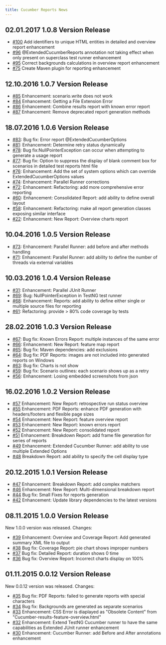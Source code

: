 ```yaml
---
title: Cucumber Reports News
---
```


## 02.01.2017 1.0.8 Version Release

* [#100](https://github.com/mkolisnyk/cucumber-reports/issues/100) Add identifiers to unique HTML entities in detailed and overview report enhancement
* [#96](https://github.com/mkolisnyk/cucumber-reports/issues/96) @ExtendedCucumberReports annotation not taking effect when only present on superclass test runner enhancement
* [#95](https://github.com/mkolisnyk/cucumber-reports/issues/95) Correct backgrounds calculations in overview report enhancement
* [#75](https://github.com/mkolisnyk/cucumber-reports/issues/75) Create Maven plugin for reporting enhancement

## 12.10.2016 1.0.7 Version Release

* [#85](https://github.com/mkolisnyk/cucumber-reports/issues/85) Enhancement: scenario.write does not work
* [#84](https://github.com/mkolisnyk/cucumber-reports/issues/84) Enhancement: Getting a File Extension Error
* [#86](https://github.com/mkolisnyk/cucumber-reports/issues/86) Enhancement: Combine results report with known error report
* [#87](https://github.com/mkolisnyk/cucumber-reports/issues/87) Enhancement: Remove deprecated report generation methods

## 18.07.2016 1.0.6 Version Release

* [#83](https://github.com/mkolisnyk/cucumber-reports/issues/83): Bug fix: Error report @ExtendedCucumberOptions
* [#81](https://github.com/mkolisnyk/cucumber-reports/issues/81): Enhancement: Determine retry status dynamically
* [#78](https://github.com/mkolisnyk/cucumber-reports/issues/78): Bug fix:NullPointerException can occur when attempting to generate a usage report
* [#77](https://github.com/mkolisnyk/cucumber-reports/issues/77): Bug fix: Option to suppress the display of blank comment box for scenarios in detailed test reports html file
* [#76](https://github.com/mkolisnyk/cucumber-reports/issues/76): Enhancement: Add the set of system options which can override ExtendedCucumberOptions values
* [#74](https://github.com/mkolisnyk/cucumber-reports/issues/74): Enhancement: Parallel Runner corrections
* [#72](https://github.com/mkolisnyk/cucumber-reports/issues/72): Enhancement: Refactoring: add more comprehensive error reporting
* [#60](https://github.com/mkolisnyk/cucumber-reports/issues/60): Enhancement: Consolidated Report: add ability to define overall layout
* [#58](https://github.com/mkolisnyk/cucumber-reports/issues/58): Enhancement: Refactoring: make all report generation classes exposing similar interface
* [#22](https://github.com/mkolisnyk/cucumber-reports/issues/22): Enhancement: New Report: Overview charts report

## 10.04.2016 1.0.5 Version Release

* [#73](https://github.com/mkolisnyk/cucumber-reports/issues/73): Enhancement: Parallel Runner: add before and after methods handling
* [#71](https://github.com/mkolisnyk/cucumber-reports/issues/71): Enhancement: Parallel Runner: add ability to define the number of threads via external variables

## 10.03.2016 1.0.4 Version Release

 * [#31](https://github.com/mkolisnyk/cucumber-reports/issues/31): Enhancement: Parallel JUnit Runner
 * [#69](https://github.com/mkolisnyk/cucumber-reports/issues/69): Bug: NullPointerException in TestNG test runner
 * [#68](https://github.com/mkolisnyk/cucumber-reports/issues/68): Enhancement: Reports: add ability to define either single or multiple source files for reporting
 * [#61](https://github.com/mkolisnyk/cucumber-reports/issues/61):	Refactoring: provide > 80% code coverage by tests

## 28.02.2016 1.0.3 Version Release

 * [#67](https://github.com/mkolisnyk/cucumber-reports/issues/67): Bug fix: Known Errors Report: multiple instances of the same error
 * [#66](https://github.com/mkolisnyk/cucumber-reports/issues/66): Enhancement: New Report: feature map report
 * [#65](https://github.com/mkolisnyk/cucumber-reports/issues/65): Bug fix: Maven dependencies: add exclusions
 * [#64](https://github.com/mkolisnyk/cucumber-reports/issues/64): Bug fix: PDF Reports: images are not included into generated reports on Windows
 * [#63](https://github.com/mkolisnyk/cucumber-reports/issues/63): Bug fix: Charts is not show
 * [#59](https://github.com/mkolisnyk/cucumber-reports/issues/59): Bug fix: Scenario outlines: each scenario shows up as a retry
 * [#56](https://github.com/mkolisnyk/cucumber-reports/issues/56): Enhancement: Losing embedded screenshots from json

## 16.02.2016 1.0.2 Version Release

 * [#57](https://github.com/mkolisnyk/cucumber-reports/issues/57) Enhancement:	New Report: retrospective run status overview
 * [#55](https://github.com/mkolisnyk/cucumber-reports/issues/55) Enhancement: PDF Reports: enhance PDF generation with headers/footers and flexible page sizes
 * [#54](https://github.com/mkolisnyk/cucumber-reports/issues/54) Enhancement: New Report: feature overview report
 * [#53](https://github.com/mkolisnyk/cucumber-reports/issues/53) Enhancement: New Report: known errors report
 * [#52](https://github.com/mkolisnyk/cucumber-reports/issues/52) Enhancement: New Report: consolidated report
 * [#51](https://github.com/mkolisnyk/cucumber-reports/issues/51) Enhancement: Breakdown Report: add frame file generation for series of reports
 * [#49](https://github.com/mkolisnyk/cucumber-reports/issues/49) Enhancement: Extended Cucumber Runner: add ability to use multiple Extended Options
 * [#48](https://github.com/mkolisnyk/cucumber-reports/issues/48) Breakdown Report: add ability to specify the cell display type

## 20.12.2015 1.0.1 Version Release

* [#47](https://github.com/mkolisnyk/cucumber-reports/issues/47) Enhancement: Breakdown Report: add complex matchers
* [#46](https://github.com/mkolisnyk/cucumber-reports/issues/46) Enhancement: New Report: Multi-dimensional breakdown report  
* [#44](https://github.com/mkolisnyk/cucumber-reports/issues/44) Bug fix: Small Fixes for reports generation
* [#42](https://github.com/mkolisnyk/cucumber-reports/issues/42) Enhancement: Update library dependencies to the latest versions  

## 08.11.2015 1.0.0 Version Release

New 1.0.0 version was released. Changes:

* [#39](https://github.com/mkolisnyk/cucumber-reports/issues/39) Enhancement: Overview and Coverage Report: Add generated summary XML file to output  
* [#38](https://github.com/mkolisnyk/cucumber-reports/issues/38) Bug fix: Coverage Report: pie chart shows improper numbers
* [#37](https://github.com/mkolisnyk/cucumber-reports/issues/37) Bug fix: Detailed Report: duration shows 0 time
* [#36](https://github.com/mkolisnyk/cucumber-reports/issues/36) Bug fix: Overview Report: Incorrect charts display on 100%  

## 01.11.2015 0.0.12 Version Release

New 0.0.12 version was released. Changes:

* [#35](https://github.com/mkolisnyk/cucumber-reports/issues/35) Bug fix: PDF Reports: failed to generate reports with special characters  
* [#34](https://github.com/mkolisnyk/cucumber-reports/issues/34) Bug fix: Backgrounds are generated as separate scenarios
* [#33](https://github.com/mkolisnyk/cucumber-reports/issues/33) Enhancement: CSS Error is diaplayed as "Obsolete Content" from "Cucumber-results-feature-overview.html"  
* [#32](https://github.com/mkolisnyk/cucumber-reports/issues/32) Enhancement: Extend TestNG Cucumber runner to have the same capabilities as Extended JUnit runner enhancement  
* [#30](https://github.com/mkolisnyk/cucumber-reports/issues/30) Enhancement: Cucumber Runner: add Before and After annotations enhancement 